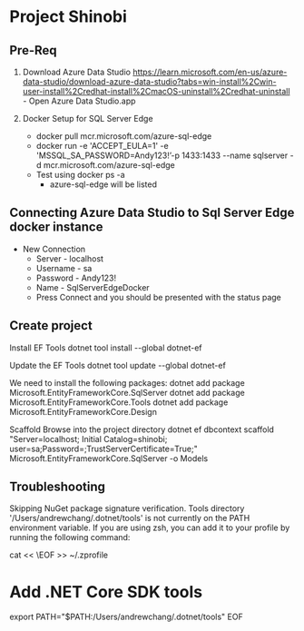 # Project Shinobi

## Pre-Req

1. Download Azure Data Studio
	https://learn.microsoft.com/en-us/azure-data-studio/download-azure-data-studio?tabs=win-install%2Cwin-user-install%2Credhat-install%2CmacOS-uninstall%2Credhat-uninstall
        - Open Azure Data Studio.app

2. Docker Setup for SQL Server Edge
      - docker pull mcr.microsoft.com/azure-sql-edge
      - docker run -e 'ACCEPT_EULA=1' -e 'MSSQL_SA_PASSWORD=Andy123!’-p 1433:1433 --name sqlserver -d mcr.microsoft.com/azure-sql-edge
      - Test using docker ps -a
         - azure-sql-edge will be listed

## Connecting Azure Data Studio to Sql Server Edge docker instance
- New Connection
    - Server - localhost
    - Username - sa
    - Password - Andy123!
    - Name - SqlServerEdgeDocker
    - Press Connect and you should be presented with the status page

## Create project
Install EF Tools
dotnet tool install --global dotnet-ef

Update the EF Tools
dotnet tool update --global dotnet-ef

We need to install the following packages:
dotnet add package Microsoft.EntityFrameworkCore.SqlServer
dotnet add package Microsoft.EntityFrameworkCore.Tools
dotnet add package Microsoft.EntityFrameworkCore.Design

Scaffold
Browse into the project directory
dotnet ef dbcontext scaffold "Server=localhost; Initial Catalog=shinobi; user=sa;Password=<insert here>;TrustServerCertificate=True;" Microsoft.EntityFrameworkCore.SqlServer -o Models

## Troubleshooting

Skipping NuGet package signature verification.
Tools directory '/Users/andrewchang/.dotnet/tools' is not currently on the PATH environment variable.
If you are using zsh, you can add it to your profile by running the following command:

cat << \EOF >> ~/.zprofile
# Add .NET Core SDK tools
export PATH="$PATH:/Users/andrewchang/.dotnet/tools"
EOF




